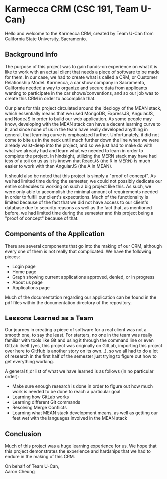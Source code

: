 # Karmecca CRM (CSC 191, Team U-Can)

Hello and welcome to the Karmecca CRM, created by Team U-Can from California State University, Sacramento.

## Background Info

The purpose of this project was to gain hands-on experience on what it is like to work with an actual client that needs a piece of software to be made for them. In our case, we had to create what is called a CRM, or Customer Relationship Model. Karmecca, a car show company in Sacramento, California needed a way to organize and secure data from applicants wanting to participate in the car shows/conventions, and so our job was to create this CRM in order to accomplish that.

Our plans for this project circulated around the ideology of the MEAN stack, which essentially means that we used MongoDB, ExpressJS, AngularJS, and NodeJS in order to build our web application. As some people may know, developing with the MEAN stack can have a decent learning curve to it, and since none of us in the team have really developed anything in general, that learning curve is emphasized further. Unfortunately, it did not come to bite us in the neck until much further down the line when we were already waist-deep into the project, and so we just had to make do with what we already had and learn what we needed to learn in order to complete the project. In hindsight, utilizing the MERN stack may have had less of a toll on us as it is known that ReactJS (the R in MERN) is much easier to work with than AngularJS (the A in MEAN). 

It should also be noted that this project is simply a "proof of concept". As we had limited time during the semester, we could not possibly dedicate our entire schedules to working on such a big project like this. As such, we were only able to accomplish the minimal amount of requirements needed in order to fulfill our client's expectations. Much of the functionality is limited because of the fact that we did not have access to our client's database due to security reasons as well as the fact that, as mentioned before, we had limited time during the semester and this project being a "proof of concept" because of that.

## Components of the Application
There are several components that go into the making of our CRM, although every one of them is not really that complicated. We have the following pieces:

- Login page
- Home page
- Graph showing current applications approved, denied, or in progress
- About us page
- Applications page

Much of the documentation regarding our application can be found in the pdf files within the documentation directory of the  repository.

## Lessons Learned as a Team

Our journey in creating a piece of software for a real client was not a smooth one, to say the least. For starters, no one in the team was really familiar with tools like Git and using it through the command line or even GitLab itself (yes, this project was originally on GitLab, importing this project over here to GitHub is another story on its own...), so we all had to do a lot of research in the first half of the semester just trying to figure out how to get everything working.

A general tl;dr list of what we have learned is as follows (in no particular order):

- Make sure enough research is done in order to figure out how much work is needed to be done to reach a particular goal
- Learning how GitLab works
- Learning different Git commands
- Resolving Merge Conflicts
- Learning what MEAN stack development means, as well as getting our feet wet with the languages involved in the MEAN stack

## Conclusion

Much of this project was a huge learning experience for us. We hope that this project demonstrates the experience and hardships that we had to endure in the making of this CRM.

On behalf of Team U-Can, <br>
Aaron Cheung
